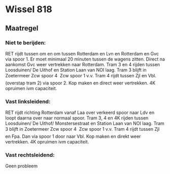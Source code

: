 # Wissel 818
## Maatregel
### Niet te berijden:
RET rijdt tussen om en om tussen Rotterdam en Lvn en Rotterdam en Gvc via spoor 1. Er moet minimaal 20 minuten tussen de wagens zitten. Direct na aankomst Gvc weer vertrekken naar Rotterdam.
Tram 3 en 4 rijden tussen Loosduinen/ De Uithof en Station Laan van NOI laag. 
Tram 3 blijft in Zoetermeer Zcw spoor 4  Zcw spoor 1 v.v.
Tram 4 rijdt tussen Zjl en Vbl. (overstap tram 2) via spoor 2. Kop maken en direct weer vertrekken.
4K opruimen ivm capaciteit.
### Vast linksleidend:
RET rijdt richting Rotterdam vanaf Laa over verkeerd spoor naar Ldv en loopt daarna over naar normaal spoor.
Tram 3, 4 en 4K rijden tussen Loosduinen/ De Uithof/ Monstersestraat en Station Laan van NOI laag. 
Tram 3 blijft in Zoetermeer Zcw spoor 4  Zcw spoor 1 v.v.
Tram 4 rijdt tussen Zjl en Fpa. Dan via spoor 1 door naar Vbl. Kop maken en direkt weer vertrekken.
4K opruimen ivm capaciteit.
### Vast rechtsleidend:
Geen probleem